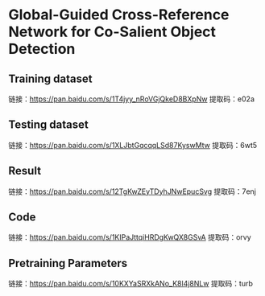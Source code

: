 # Global-Guided Cross-Reference Network for Co-Salient Object Detection

## Training  dataset
链接：https://pan.baidu.com/s/1T4jyy_nRoVGjQkeD8BXpNw 
提取码：e02a 

## Testing dataset
链接：https://pan.baidu.com/s/1XLJbtGqcqqLSd87KyswMtw 
提取码：6wt5 


## Result
链接：https://pan.baidu.com/s/12TgKwZEyTDyhJNwEpucSvg 
提取码：7enj 


## Code
链接：https://pan.baidu.com/s/1KIPaJttqiHRDgKwQX8GSvA 
提取码：orvy 


## Pretraining Parameters
链接：https://pan.baidu.com/s/10KXYaSRXkANo_K8l4j8NLw 
提取码：turb 


